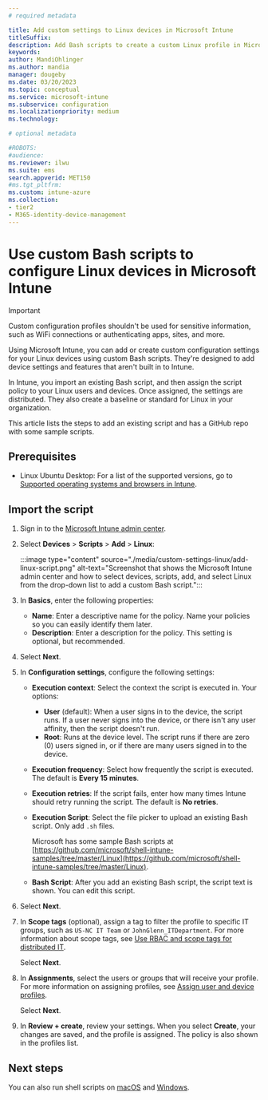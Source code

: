 ```yaml
---
# required metadata

title: Add custom settings to Linux devices in Microsoft Intune
titleSuffix:
description: Add Bash scripts to create a custom Linux profile in Microsoft Intune. Use the script create, use, and control custom settings and features on Linux devices. This custom profile can then be assigned or distributed to Linux devices in your organization to create a baseline or standard.
keywords:
author: MandiOhlinger
ms.author: mandia
manager: dougeby
ms.date: 03/20/2023
ms.topic: conceptual
ms.service: microsoft-intune
ms.subservice: configuration
ms.localizationpriority: medium
ms.technology:

# optional metadata

#ROBOTS:
#audience:
ms.reviewer: ilwu
ms.suite: ems
search.appverid: MET150
#ms.tgt_pltfrm:
ms.custom: intune-azure
ms.collection:
- tier2
- M365-identity-device-management
---
```


# Use custom Bash scripts to configure Linux devices in Microsoft Intune

> [!IMPORTANT]
> Custom configuration profiles shouldn't be used for sensitive information, such as WiFi connections or authenticating apps, sites, and more.

Using Microsoft Intune, you can add or create custom configuration settings for your Linux devices using custom Bash scripts. They're designed to add device settings and features that aren't built in to Intune.

In Intune, you import an existing Bash script, and then assign the script policy to your Linux users and devices. Once assigned, the settings are distributed. They also create a baseline or standard for Linux in your organization.

This article lists the steps to add an existing script and has a GitHub repo with some sample scripts.

## Prerequisites

- Linux Ubuntu Desktop: For a list of the supported versions, go to [Supported operating systems and browsers in Intune](../fundamentals/supported-devices-browsers.md).

## Import the script

1. Sign in to the [Microsoft Intune admin center](https://go.microsoft.com/fwlink/?linkid=2109431).
2. Select **Devices** > **Scripts** > **Add** > **Linux**:

    :::image type="content" source="./media/custom-settings-linux/add-linux-script.png" alt-text="Screenshot that shows the Microsoft Intune admin center and how to select devices, scripts, add, and select Linux from the drop-down list to add a custom Bash script.":::

3. In **Basics**, enter the following properties:

    - **Name**: Enter a descriptive name for the policy. Name your policies so you can easily identify them later.
    - **Description**: Enter a description for the policy. This setting is optional, but recommended.

4. Select **Next**.

5. In **Configuration settings**, configure the following settings:

    - **Execution context**: Select the context the script is executed in. Your options:
      - **User** (default): When a user signs in to the device, the script runs. If a user never signs into the device, or there isn't any user affinity, then the script doesn't run.
      - **Root**: Runs at the device level. The script runs if there are zero (0) users signed in, or if there are many users signed in to the device.

    - **Execution frequency**: Select how frequently the script is executed. The default is **Every 15 minutes**.

    - **Execution retries**: If the script fails, enter how many times Intune should retry running the script. The default is **No retries**.

    - **Execution Script**: Select the file picker to upload an existing Bash script. Only add `.sh` files.  

      Microsoft has some sample Bash scripts at [https://github.com/microsoft/shell-intune-samples/tree/master/Linux](https://github.com/microsoft/shell-intune-samples/tree/master/Linux).

    - **Bash Script**: After you add an existing Bash script, the script text is shown. You can edit this script.

6. Select **Next**.
7. In **Scope tags** (optional), assign a tag to filter the profile to specific IT groups, such as `US-NC IT Team` or `JohnGlenn_ITDepartment`. For more information about scope tags, see [Use RBAC and scope tags for distributed IT](../fundamentals/scope-tags.md).

    Select **Next**.

8. In **Assignments**, select the users or groups that will receive your profile. For more information on assigning profiles, see [Assign user and device profiles](device-profile-assign.md).

    Select **Next**.

9. In **Review + create**, review your settings. When you select **Create**, your changes are saved, and the profile is assigned. The policy is also shown in the profiles list.

## Next steps

You can also run shell scripts on [macOS](../apps/macos-shell-scripts.md) and [Windows](../apps/intune-management-extension.md).
